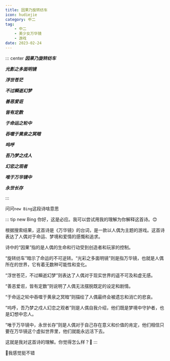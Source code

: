 ```yaml
---
title: 因果乃旋转纺车
icon: hudiejie
category: 中二
tag:
    - 中二
    - 美少女万华镜
    - 游戏
date: 2023-02-24
---
```


::: center
_**_因果乃旋转纺车_**_

_**_光影之多面明镜_**_

_**_浮世苍茫_**_

_**_不过瞬逝幻梦_**_

_**_善恶爱诳_**_

_**_皆有定数_**_

_**_于命运之轮中_**_

_**_吞噬于黄泉之冥暗_**_

_**_呜呼_**_

_**_吾乃梦之戍人_**_

_**_幻恋之观者_**_

_**_唯于万华镜中_**_

_**_永世长存_**_

:::

问问`new Bing`这段诗啥意思

::: tip new Bing
你好，这是必应。我可以尝试用我的理解为你解释这首诗。😊

根据搜索结果，这首诗是《万华镜》的台词，是一款以人偶为主题的游戏。这首诗表达了人偶对于命运、梦境和爱情的感慨和追求。

诗中的“因果”指的是人偶的生命和行动受到创造者和玩家的控制。

“旋转纺车”暗示了命运的不可逆转。“光彩之多面明镜”则是指万华镜，也就是人偶所在的世界，它有着无数种可能性和变化。

“浮世苍茫，不过瞬逝幻梦”则表达了人偶对于现实世界的遥不可及和虚无感。

“善恶爱诳，皆有定数”则说明了人偶无法摆脱既定的设定和剧情。

“于命运之轮中吞噬于黄泉之冥暗”则描绘了人偶最终会被遗忘和消亡的悲哀。

“呜呼，吾乃梦之戍人幻恋之观者”则是人偶自我介绍，他们既是梦境中守护者，也是幻想中恋人。

“唯于万华镜中，永世长存”则是人偶对于自己存在意义和价值的肯定，他们相信只要在万华镜这个虚拟世界里，他们就能永远活下去。

这就是我对这首诗的理解。你觉得怎么样？🤔
:::

🤔我感觉挺不错